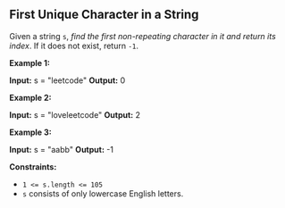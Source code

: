 
## First Unique Character in a String
Given a string  `s`,  _find the first non-repeating character in it and return its index_. If it does not exist, return  `-1`.

**Example 1:**

**Input:** s = "leetcode"
**Output:** 0

**Example 2:**

**Input:** s = "loveleetcode"
**Output:** 2

**Example 3:**

**Input:** s = "aabb"
**Output:** -1

**Constraints:**

-   `1 <= s.length <= 105`
-   `s`  consists of only lowercase English letters.
